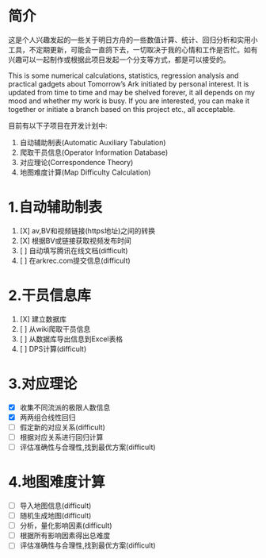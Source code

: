 # 简介

这是个人兴趣发起的一些关于明日方舟的一些数值计算、统计、回归分析和实用小工具，不定期更新，可能会一直鸽下去，一切取决于我的心情和工作是否忙。如有兴趣可以一起制作或根据此项目发起一个分支等方式，都是可以接受的。

This is some numerical calculations, statistics, regression analysis and practical gadgets about Tomorrow’s Ark initiated by personal interest. It is updated from time to time and may be shelved forever, it all depends on my mood and whether my work is busy. If you are interested, you can make it together or initiate a branch based on this project etc., all acceptable.

目前有以下子项目在开发计划中:

1. 自动辅助制表(Automatic Auxiliary Tabulation)
2. 爬取干员信息(Operator Information Database)
3. 对应理论(Correspondence Theory)
4. 地图难度计算(Map Difficulty Calculation)

# 1.自动辅助制表

1. [X] av,BV和视频链接(https地址)之间的转换
2. [X] 根据BV或链接获取视频发布时间
3. [ ] 自动填写腾讯在线文档(difficult)
4. [ ] 在arkrec.com提交信息(difficult)

# 2.干员信息库

1. [X] 建立数据库
2. [ ] 从wiki爬取干员信息
3. [ ] 从数据库导出信息到Excel表格
4. [ ] DPS计算(difficult)

# 3.对应理论

* [X] 收集不同流派的极限人数信息
* [X] 两两组合线性回归
* [ ] 假定新的对应关系(difficult)
* [ ] 根据对应关系进行回归计算
* [ ] 评估准确性与合理性,找到最优方案(difficult)

# 4.地图难度计算

* [ ] 导入地图信息(difficult)
* [ ] 随机生成地图(difficult)
* [ ] 分析，量化影响因素(difficult)
* [ ] 根据所有影响因素得出总难度
* [ ] 评估准确性与合理性,找到最优方案(difficult)
